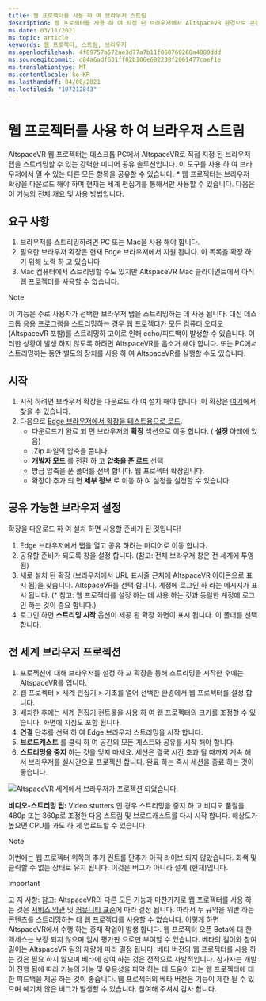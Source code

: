 ```yaml
---
title: 웹 프로젝터를 사용 하 여 브라우저 스트림
description: 웹 프로젝터를 사용 하 여 지정 된 브라우저에서 AltspaceVR 환경으로 콘텐츠를 스트리밍하는 방법에 대해 알아봅니다.
ms.date: 03/11/2021
ms.topic: article
keywords: 웹 프로젝터, 스트림, 브라우저
ms.openlocfilehash: 4f89757a572ae3d77a7b11f068760268a4089ddd
ms.sourcegitcommit: d84a6adf631ff02b106e682238f2861477caef1e
ms.translationtype: MT
ms.contentlocale: ko-KR
ms.lasthandoff: 04/08/2021
ms.locfileid: "107212843"
---
```

# <a name="using-the-web-projector-to-stream-a-browser"></a>웹 프로젝터를 사용 하 여 브라우저 스트림

AltspaceVR 웹 프로젝터는 데스크톱 PC에서 AltspaceVR로 직접 지정 된 브라우저 탭을 스트리밍할 수 있는 강력한 미디어 공유 솔루션입니다. 이 도구를 사용 하 여 브라우저에서 열 수 있는 다른 모든 항목을 공유할 수 있습니다. * 웹 프로젝터는 브라우저 확장을 다운로드 해야 하며 현재는 세계 편집기를 통해서만 사용할 수 있습니다. 다음은이 기능의 전체 개요 및 사용 방법입니다.

## <a name="requirements"></a>요구 사항

1. 브라우저를 스트리밍하려면 PC 또는 Mac을 사용 해야 합니다.
2. 필요한 브라우저 확장은 현재 Edge 브라우저에서 지원 됩니다. 이 목록을 확장 하기 위해 노력 하 고 있습니다.
3. Mac 컴퓨터에서 스트리밍할 수도 있지만 AltspaceVR Mac 클라이언트에서 아직 웹 프로젝터를 사용할 수 없습니다.

> [!NOTE]
> 이 기능은 주로 사용자가 선택한 브라우저 탭을 스트리밍하는 데 사용 됩니다. 대신 데스크톱 응용 프로그램을 스트리밍하는 경우 웹 프로젝터가 모든 컴퓨터 오디오 (AltspaceVR 포함)를 스트리밍하 고이로 인해 echo/피드백이 발생할 수 있습니다. 이러한 상황이 발생 하지 않도록 하려면 AltspaceVR를 음소거 해야 합니다. 또는 PC에서 스트리밍하는 동안 별도의 장치를 사용 하 여 AltspaceVR를 실행할 수도 있습니다.

## <a name="getting-started"></a>시작

1. 시작 하려면 브라우저 확장을 다운로드 하 여 설치 해야 합니다 .이 확장은 [여기](https://account.altvr.com/web_projector)에서 찾을 수 있습니다.
2. 다음으로 [Edge 브라우저에서 확장을 테스트용으로 로드](https://docs.microsoft.com/microsoft-edge/extensions-chromium/getting-started/extension-sideloading).
    * 다운로드가 완료 되 면 브라우저의 **확장** 섹션으로 이동 합니다. ( **설정** 아래에 있음)
    * .Zip 파일의 압축을 풉니다.
    * **개발자 모드** 를 전환 하 고 **압축을 푼 로드** 선택
    * 방금 압축을 푼 폴더를 선택 합니다. 웹 프로젝터 확장입니다.
    * 확장이 추가 되 면 **세부 정보** 로 이동 하 여 설정을 설정할 수 있습니다.

## <a name="setting-up-a-shareable-browser"></a>공유 가능한 브라우저 설정

확장을 다운로드 하 여 설치 하면 사용할 준비가 된 것입니다!

1. Edge 브라우저에서 탭을 열고 공유 하려는 미디어로 이동 합니다.
2. 공유할 준비가 되도록 창을 설정 합니다. (참고: 전체 브라우저 창은 전 세계에 투영 됨)
3. 새로 설치 된 확장 (브라우저에서 URL 표시줄 근처에 AltspaceVR 아이콘으로 표시 됨)을 찾습니다. AltspaceVR를 선택 합니다. 계정에 로그인 하 라는 메시지가 표시 됩니다. (* 참고: 웹 프로젝터를 설정 하는 데 사용 하는 것과 동일한 계정에 로그인 하는 것이 중요 합니다.)
4. 로그인 하면 **스트리밍 시작** 옵션이 제공 된 확장 화면이 표시 됩니다. 이 폴더를 선택합니다.

## <a name="projecting-your-browser-in-world"></a>전 세계 브라우저 프로젝션

1. 프로젝션에 대해 브라우저를 설정 하 고 확장을 통해 스트리밍을 시작한 후에는 AltspaceVR를 엽니다.
2. 웹 프로젝터 > 세계 편집기 > 기초를 열어 선택한 환경에서 웹 프로젝터를 설정 합니다.
3. 배치한 후에는 세계 편집기 컨트롤을 사용 하 여 웹 프로젝터의 크기를 조정할 수 있습니다. 화면에 지침도 포함 됩니다.
4. **연결** 단추를 선택 하 여 Edge 브라우저 스트리밍을 시작 합니다.
5. **브로드캐스트** 를 클릭 하 여 공간의 모든 게스트와 공유를 시작 해야 합니다.
6. **스트리밍을 중지** 하는 것을 잊지 마세요. 세션은 결국 시간 초과 될 때까지 계속 해 서 브라우저를 실시간으로 프로젝션 합니다. 완료 하는 즉시 세션을 종료 하는 것이 좋습니다.

![AltspaceVR 세계에서 브라우저가 프로젝션 되었습니다.](images/web-project-img-01.png)

**비디오-스트리밍 팁:** Video stutters 인 경우 스트리밍을 중지 하 고 비디오 품질을 480p 또는 360p로 조정한 다음 스트림 및 브로드캐스트를 다시 시작 합니다. 해상도가 높으면 CPU를 과도 하 게 업로드할 수 있습니다.

> [!NOTE]
> 이번에는 웹 프로젝터 위쪽의 추가 컨트롤 단추가 아직 라이브 되지 않았습니다. 회색 및 클릭할 수 없는 상태로 유지 됩니다. 이것은 버그가 아니라 설계 (현재)입니다.

> [!IMPORTANT]
> 고 지 사항: 참고: AltspaceVR의 다른 모든 기능과 마찬가지로 웹 프로젝터를 사용 하는 것은 [서비스 약관](../community/terms-of-service.md) 및 [커뮤니티 표준](../community/community-standards.md)에 따라 결정 됩니다. 따라서 두 규약을 위반 하는 콘텐츠를 스트리밍하는 데 웹 프로젝터를 사용할 수 없습니다. 이렇게 하면 AltspaceVR에서 수행 하는 중재 작업이 발생 합니다. 웹 프로젝터 오픈 Beta에 대 한 액세스는 보장 되지 않으며 임시 평가판 으로만 부여할 수 있습니다. 베타의 길이와 참여 길이는 AltspaceVR 팀의 재량에 따라 결정 됩니다. 베타 버전의 웹 프로젝터를 사용 하는 것은 필요 하지 않으며 베타에 참여 하는 것은 전적으로 자발적입니다. 참가자는 개발이 진행 됨에 따라 기능의 기능 및 유용성을 파악 하는 데 도움이 되는 웹 프로젝터에 대 한 피드백을 제공 하는 것이 좋습니다. 웹 프로젝터의 베타 버전은 기능이 제한 될 수 있으며 예기치 않은 버그가 발생할 수 있습니다. 참여해 주셔서 감사 합니다.
